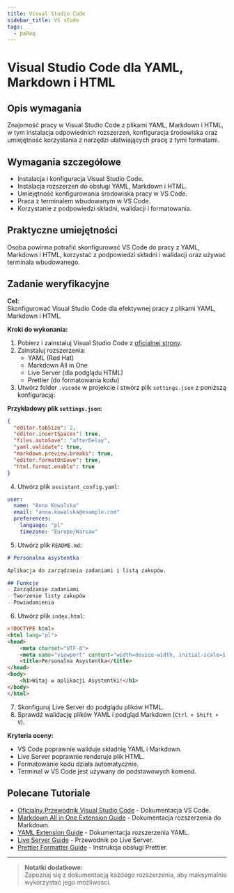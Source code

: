 ```yaml
---
title: Visual Studio Code
sidebar_title: VS sCode
tags:
  - paReq
---
```


# Visual Studio Code dla YAML, Markdown i HTML

## Opis wymagania
Znajomość pracy w Visual Studio Code z plikami YAML, Markdown i HTML, w tym instalacja odpowiednich rozszerzeń, konfiguracja środowiska oraz umiejętność korzystania z narzędzi ułatwiających pracę z tymi formatami.

## Wymagania szczegółowe
- Instalacja i konfiguracja Visual Studio Code.
- Instalacja rozszerzeń do obsługi YAML, Markdown i HTML.
- Umiejętność konfigurowania środowiska pracy w VS Code.
- Praca z terminalem wbudowanym w VS Code.
- Korzystanie z podpowiedzi składni, walidacji i formatowania.

## Praktyczne umiejętności
Osoba powinna potrafić skonfigurować VS Code do pracy z YAML, Markdown i HTML, korzystać z podpowiedzi składni i walidacji oraz używać terminala wbudowanego.

## Zadanie weryfikacyjne
**Cel:**  
Skonfigurować Visual Studio Code dla efektywnej pracy z plikami YAML, Markdown i HTML.

**Kroki do wykonania:**  
1. Pobierz i zainstaluj Visual Studio Code z [oficjalnej strony](https://code.visualstudio.com/).  
2. Zainstaluj rozszerzenia:
   - YAML (Red Hat)
   - Markdown All in One
   - Live Server (dla podglądu HTML)
   - Prettier (do formatowania kodu)  
3. Utwórz folder `.vscode` w projekcie i stwórz plik `settings.json` z poniższą konfiguracją:

**Przykładowy plik `settings.json`:**

```json
{
  "editor.tabSize": 2,
  "editor.insertSpaces": true,
  "files.autoSave": "afterDelay",
  "yaml.validate": true,
  "markdown.preview.breaks": true,
  "editor.formatOnSave": true,
  "html.format.enable": true
}
```

4. Utwórz plik `assistant_config.yaml`:

```yaml
user:
  name: "Anna Kowalska"
  email: "anna.kowalska@example.com"
  preferences:
    language: "pl"
    timezone: "Europe/Warsaw"
```

5. Utwórz plik `README.md`:

```markdown
# Personalna asystentka

Aplikacja do zarządzania zadaniami i listą zakupów.

## Funkcje
- Zarządzanie zadaniami
- Tworzenie listy zakupów
- Powiadomienia
```

6. Utwórz plik `index.html`:

```html
<!DOCTYPE html>
<html lang="pl">
<head>
    <meta charset="UTF-8">
    <meta name="viewport" content="width=device-width, initial-scale=1.0">
    <title>Personalna Asystentka</title>
</head>
<body>
    <h1>Witaj w aplikacji Asystentki!</h1>
</body>
</html>
```

7. Skonfiguruj Live Server do podglądu plików HTML.  
8. Sprawdź walidację plików YAML i podgląd Markdown (`Ctrl + Shift + V`).

**Kryteria oceny:**  
- VS Code poprawnie waliduje składnię YAML i Markdown.  
- Live Server poprawnie renderuje plik HTML.  
- Formatowanie kodu działa automatycznie.  
- Terminal w VS Code jest używany do podstawowych komend.

## Polecane Tutoriale
- [Oficjalny Przewodnik Visual Studio Code](https://code.visualstudio.com/docs) - Dokumentacja VS Code.  
- [Markdown All in One Extension Guide](https://marketplace.visualstudio.com/items?itemName=yzhang.markdown-all-in-one) - Dokumentacja rozszerzenia do Markdown.  
- [YAML Extension Guide](https://marketplace.visualstudio.com/items?itemName=redhat.vscode-yaml) - Dokumentacja rozszerzenia YAML.  
- [Live Server Guide](https://marketplace.visualstudio.com/items?itemName=ritwickdey.LiveServer) - Przewodnik po Live Server.  
- [Prettier Formatter Guide](https://marketplace.visualstudio.com/items?itemName=esbenp.prettier-vscode) - Instrukcja obsługi Prettier.

---

> **Notatki dodatkowe:**  
> Zapoznaj się z dokumentacją każdego rozszerzenia, aby maksymalnie wykorzystać jego możliwości.
